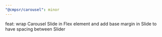```yaml
---
"@cmpsr/carousel": minor
---
```


feat: wrap Carousel Slide in Flex element and add base margin in Slide to have spacing between Slider
